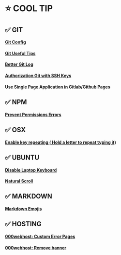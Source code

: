 # :star: COOL TIP

## :white_check_mark: GIT

#### [Git Config](./tips/git/config.md)
#### [Git Useful Tips](./tips/git/useful.md)
#### [Better Git Log](./tips/git/better-log.md)
#### [Authorization Git with SSH Keys](./tips/git/auth-with-ssh.md)
#### [Use Single Page Application in Gitlab/Github Pages](./tips/git/spa-in-gitlab-page.md)

## :white_check_mark: NPM

#### [Prevent Permissions Errors](./tips/npm/prevent-permissions-errors.md)

## :white_check_mark: OSX 

#### [Enable key repeating ( Hold a letter to repeat typing it)](./tips/osx/enable-key-repeating.md)

## :white_check_mark: UBUNTU

#### [Disable Laptop Keyboard](./tips/ubuntu/disable-laptop-keyboard.md)
#### [Natural Scroll](./tips/ubuntu/natural-scroll.md)

## :white_check_mark: MARKDOWN

#### [Markdown Emojis](./tips/markdown/markdown-emojis.md)

## :white_check_mark: HOSTING

#### [000webhost: Custom Error Pages](./tips/hosting/000webhost-custom-error-pages.md)
#### [000webhost: Remove banner ](./tips/hosting/000webhost-remove-banner.md)
